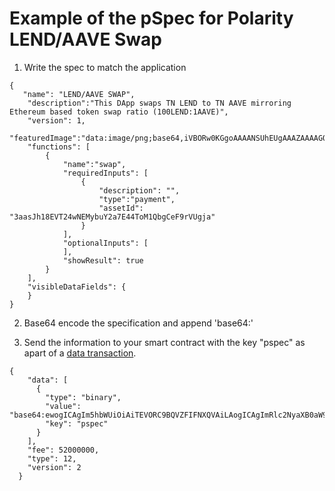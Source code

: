 # Example of the pSpec for Polarity LEND/AAVE Swap

1. Write the spec to match the application
```
{
   "name": "LEND/AAVE SWAP",
    "description":"This DApp swaps TN LEND to TN AAVE mirroring Ethereum based token swap ratio (100LEND:1AAVE)",
    "version": 1,
    "featuredImage":"data:image/png;base64,iVBORw0KGgoAAAANSUhEUgAAAZAAAAGQCAMAAAC3Ycb+AAAABGdBTUEAALGPC/xhBQAAAAFzUkdCAK7OHOkAAAMAUExURUxpcQDF0wDB0wC91QC11QC51QCz1f///wCx1QC90wC/0wCv1QDD0wC31QC71QCv0wC10wC509Tv+gCx0/r9/u35/KPg7T6+283n8ADB1ACz079qrqvg68fr9d3z+Cm72dXg7W/R5HLR4mDL4RC31z/E0SzB2pPb6F7T4pTd6eDV537U5VDH3zzG3FLO32PJ2lfH1sfr9NrA297E3rnn8MyVxNOjzLXk72bG2nSoyHmdwS3A2aKAt0zF3Qi81xm410xpccF3traVwsDJ3lu6z5uZwyPG2He90rB4tFnE3tS414uuzK3i6s6nzoPR375xs7SVw73q83/E22u+1Qq414jD2YTK2jrC2wDC0cWaxr59uFG6zqyiyM6HvqPF2QfE",
    "functions": [
        {
            "name":"swap",
            "requiredInputs": [
                {
                    "description": "",
                    "type":"payment",
                    "assetId": "3aasJh18EVT24wNEMybuY2a7E44ToM1QbgCeF9rVUgja"
                }
            ],
            "optionalInputs": [
            ],
            "showResult": true
        }
    ],
    "visibleDataFields": {
    }
}
```

2. Base64 encode the specification and append 'base64:'

3. Send the information to your smart contract with the key "pspec" as apart of a [data transaction](https://docs.waves.tech/en/blockchain/transaction-type/data-transaction).

```
{
    "data": [
      {
        "type": "binary",
        "value": "base64:ewogICAgIm5hbWUiOiAiTEVORC9BQVZFIFNXQVAiLAogICAgImRlc2NyaXB0aW9uIjoiVGhpcyBEQXBwIHN3YXBzIFROIExFTkQgdG8gVE4gQUFWRSBtaXJyb3JpbmcgRXRoZX...",
        "key": "pspec"
      }
    ],
    "fee": 52000000,
    "type": 12,
    "version": 2
  }
  ```